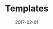 ---
title: Templates
linktitle: Templates
description: Golang templating, template types and lookup order, shortcodes, and data.
date: 2017-02-01
publishdate: 2017-02-01
lastmod: 2017-02-01
weight: 01
categories: [templates]
tags: [templating,functions]
draft: false
slug:
aliases:
notes:
---